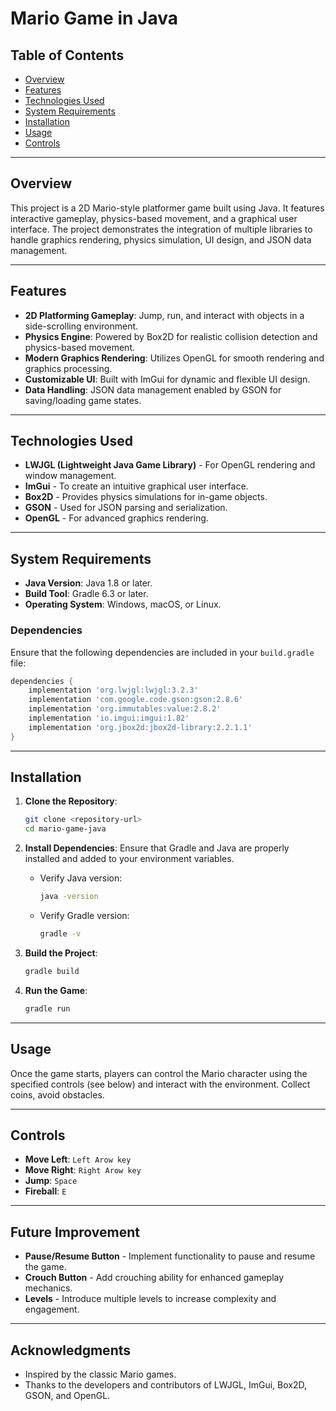 # Mario Game in Java

## Table of Contents
- [Overview](#overview)
- [Features](#features)
- [Technologies Used](#technologies-used)
- [System Requirements](#system-requirements)
- [Installation](#installation)
- [Usage](#usage)
- [Controls](#controls)


---

## Overview
This project is a 2D Mario-style platformer game built using Java. It features interactive gameplay, physics-based movement, and a graphical user interface. The project demonstrates the integration of multiple libraries to handle graphics rendering, physics simulation, UI design, and JSON data management.

---

## Features
- **2D Platforming Gameplay**: Jump, run, and interact with objects in a side-scrolling environment.
- **Physics Engine**: Powered by Box2D for realistic collision detection and physics-based movement.
- **Modern Graphics Rendering**: Utilizes OpenGL for smooth rendering and graphics processing.
- **Customizable UI**: Built with ImGui for dynamic and flexible UI design.
- **Data Handling**: JSON data management enabled by GSON for saving/loading game states.

---

## Technologies Used
- **LWJGL (Lightweight Java Game Library)** - For OpenGL rendering and window management.
- **ImGui** - To create an intuitive graphical user interface.
- **Box2D** - Provides physics simulations for in-game objects.
- **GSON** - Used for JSON parsing and serialization.
- **OpenGL** - For advanced graphics rendering.

---

## System Requirements
- **Java Version**: Java 1.8 or later.
- **Build Tool**: Gradle 6.3 or later.
- **Operating System**: Windows, macOS, or Linux.

### Dependencies
Ensure that the following dependencies are included in your `build.gradle` file:
```gradle
dependencies {
    implementation 'org.lwjgl:lwjgl:3.2.3'
    implementation 'com.google.code.gson:gson:2.8.6'
    implementation 'org.immutables:value:2.8.2'
    implementation 'io.imgui:imgui:1.82'
    implementation 'org.jbox2d:jbox2d-library:2.2.1.1'
}
```

---

## Installation

1. **Clone the Repository**:
   ```bash
   git clone <repository-url>
   cd mario-game-java
   ```
2. **Install Dependencies**:
   Ensure that Gradle and Java are properly installed and added to your environment variables.

   - Verify Java version:
     ```bash
     java -version
     ```
   - Verify Gradle version:
     ```bash
     gradle -v
     ```
3. **Build the Project**:
   ```bash
   gradle build
   ```
4. **Run the Game**:
   ```bash
   gradle run
   ```

---

## Usage
Once the game starts, players can control the Mario character using the specified controls (see below) and interact with the environment. Collect coins, avoid obstacles.

---

## Controls
- **Move Left**: `Left Arow key`
- **Move Right**: `Right Arow key`
- **Jump**: `Space`
- **Fireball**: `E`


---

## Future Improvement
- **Pause/Resume Button** - Implement functionality to pause and resume the game.
- **Crouch Button** - Add crouching ability for enhanced gameplay mechanics.
- **Levels** - Introduce multiple levels to increase complexity and engagement.


---

## Acknowledgments
- Inspired by the classic Mario games.
- Thanks to the developers and contributors of LWJGL, ImGui, Box2D, GSON, and OpenGL.

